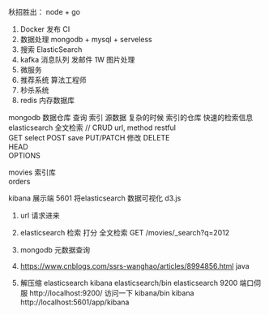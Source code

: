 秋招胜出：  node  +  go

1. Docker  发布 CI
2. 数据处理  mongodb + mysql + serveless
3. 搜索  ElasticSearch
4. kafka  消息队列 
    发邮件 1W 图片处理   
5. 微服务   
6. 推荐系统 算法工程师 
7. 秒杀系统
8. redis 内存数据库

mongodb 数据仓库 查询 索引  源数据
复杂的时候  索引的仓库   快速的检索信息
elasticsearch 全文检索  // 
CRUD 
url,  method restful    
GET  select 
POST  save
PUT/PATCH  修改
DELETE    
HEAD     
OPTIONS

movies  索引库   
orders  



kibana 展示端  5601  将elasticsearch 数据可视化 d3.js 

1. url 请求进来
2. elasticsearch  检索
   打分  全文检索
     GET /movies/_search?q=2012
3. mongodb 元数据查询

1. https://www.cnblogs.com/ssrs-wanghao/articles/8994856.html  java 
2. 解压缩   elasticsearch  kibana
   elasticsearch/bin   elasticsearch
    9200 端口伺服
    http://localhost:9200/  访问一下
   kibana/bin   kibana 
   http://localhost:5601/app/kibana
